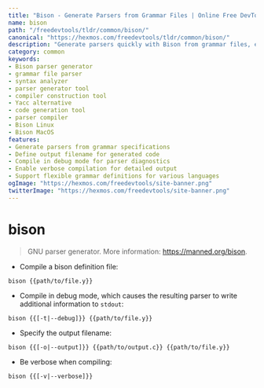 ```yaml
---
title: "Bison - Generate Parsers from Grammar Files | Online Free DevTools by Hexmos"
name: bison
path: "/freedevtools/tldr/common/bison/"
canonical: "https://hexmos.com/freedevtools/tldr/common/bison/"
description: "Generate parsers quickly with Bison from grammar files, ensuring code correctness and efficient syntax analysis. Free online tool, no registration required."
category: common
keywords:
- Bison parser generator
- grammar file parser
- syntax analyzer
- parser generator tool
- compiler construction tool
- Yacc alternative
- code generation tool
- parser compiler
- Bison Linux
- Bison MacOS
features:
- Generate parsers from grammar specifications
- Define output filename for generated code
- Compile in debug mode for parser diagnostics
- Enable verbose compilation for detailed output
- Support flexible grammar definitions for various languages
ogImage: "https://hexmos.com/freedevtools/site-banner.png"
twitterImage: "https://hexmos.com/freedevtools/site-banner.png"
---
```


# bison

> GNU parser generator.
> More information: <https://manned.org/bison>.

- Compile a bison definition file:

`bison {{path/to/file.y}}`

- Compile in debug mode, which causes the resulting parser to write additional information to `stdout`:

`bison {{[-t|--debug]}} {{path/to/file.y}}`

- Specify the output filename:

`bison {{[-o|--output]}} {{path/to/output.c}} {{path/to/file.y}}`

- Be verbose when compiling:

`bison {{[-v|--verbose]}}`
